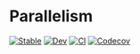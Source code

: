# Parallelism

[![Stable](https://img.shields.io/badge/docs-stable-blue.svg)](https://invenia.github.io/Parallelism.jl/stable)
[![Dev](https://img.shields.io/badge/docs-dev-blue.svg)](https://invenia.github.io/Parallelism.jl/dev)
[![CI](https://github.com/Invenia/Parallelism.jl/workflows/CI/badge.svg)](https://github.com/Invenia/Parallelism.jl/actions?query=workflow%3ACI)
[![Codecov](https://codecov.io/gh/invenia/Parallelism.jl/branch/master/graph/badge.svg)](https://codecov.io/gh/invenia/Parallelism.jl)
